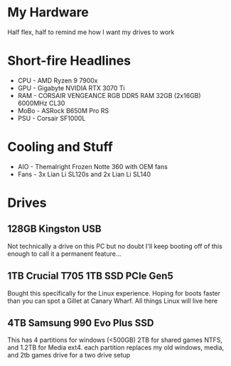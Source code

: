 # My Hardware
Half flex, half to remind me how I want my drives to work

# Short-fire Headlines

- CPU - AMD Ryzen 9 7900x
- GPU - Gigabyte NVIDIA RTX 3070 Ti
- RAM - CORSAIR VENGEANCE RGB DDR5 RAM 32GB (2x16GB) 6000MHz CL30 
- MoBo - ASRock B650M Pro RS
- PSU - Corsair SF1000L

# Cooling and Stuff

- AIO - Themalright Frozen Notte 360 with OEM fans
- Fans - 3x Lian Li SL120s and 2x Lian Li SL140

# Drives

## 128GB Kingston USB
Not technically a drive on this PC but no doubt I'll keep booting off of this enough to call it a permanent feature...

## 1TB Crucial T705 1TB SSD PCIe Gen5 
Bought this specifically for the Linux experience. Hoping for boots faster than you can spot a Gillet at Canary Wharf. All things Linux will live here

## 4TB Samsung 990 Evo Plus SSD
This has 4 partitions for windows (<500GB) 2TB for shared games NTFS, and 1.2TB for Media ext4. each partition replaces my old windows, media, and 2tb games drive for a two drive setup
